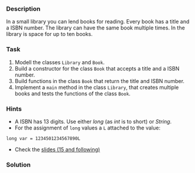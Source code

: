 ### Description
In a small library you can lend books for reading.
Every book has a title and a ISBN number.
The library can have the same book multiple times.
In the library is space for up to ten books.

### Task
1. Modell the classes `Library` and `Book`.
2. Build a constructor for the class `Book` that accepts a title and a ISBN number.
3. Build functions in the class `Book` that return the title and ISBN number.
4. Implement a `main` method in the class `Library`, that creates multiple books and tests the functions of the class `Book`.

### Hints
* A ISBN has 13 digits. Use either *long* (as *int* is to short) or *String*.
* For the assignment of `long` values a `L` attached to the value:
```
long var = 1234501234567890L
```
* Check the [slides (15 and following)](https://pibebtol.github.io/java-lessons/lessons/02ObjectOrientedProgramming.pdf)

### Solution
